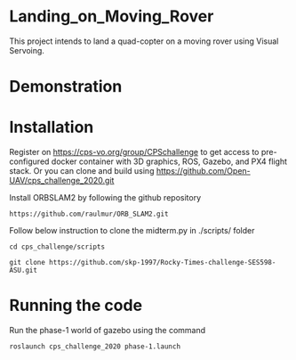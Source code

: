 # Landing_on_Moving_Rover
This project intends to land a quad-copter on a moving rover using Visual Servoing.

# Demonstration


# Installation

Register on https://cps-vo.org/group/CPSchallenge to get access to pre-configured docker container with 3D graphics, ROS, Gazebo, and PX4 flight stack.
Or you can clone and build using https://github.com/Open-UAV/cps_challenge_2020.git

Install ORBSLAM2 by following the github repository
```
https://github.com/raulmur/ORB_SLAM2.git
```

Follow below instruction to clone the midterm.py in ./scripts/ folder
```
cd cps_challenge/scripts
```
```
git clone https://github.com/skp-1997/Rocky-Times-challenge-SES598-ASU.git
```

# Running the code

Run the phase-1 world of gazebo using the command
```
roslaunch cps_challenge_2020 phase-1.launch
```
